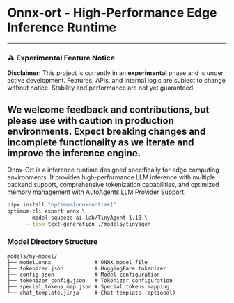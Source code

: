 # Onnx-ort - High-Performance Edge Inference Runtime

---

### ⚠️ Experimental Feature Notice

**Disclaimer:** This project is currently in an **experimental** phase and is under active development. Features, APIs,
and internal logic are subject to change without notice. Stability and performance are not yet guaranteed.

We welcome feedback and contributions, but please use with caution in production environments. Expect breaking changes
and incomplete functionality as we iterate and improve the inference engine.
---

Onnx-Ort is a inference runtime designed specifically for edge computing environments. It provides
high-performance LLM inference with multiple backend support, comprehensive tokenization capabilities, and optimized
memory management with AutoAgents LLM Provider Support.

```sh
pipx install "optimum[onnxruntime]"
optimum-cli export onnx \                                                                                                                                               ✔ │ 7s   │ rust-onnx-chat 
      --model squeeze-ai-lab/TinyAgent-1.1B \
      --task text-generation ./models/tinyagen
```

### Model Directory Structure

```
models/my-model/
├── model.onnx              # ONNX model file
├── tokenizer.json          # HuggingFace tokenizer
├── config.json             # Model configuration
├── tokenizer_config.json   # Tokenizer configuration
├── special_tokens_map.json # Special tokens mapping
└── chat_template.jinja     # Chat template (optional)
```
